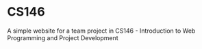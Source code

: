 # CS146
A simple website for a team project in CS146 - Introduction to Web Programming and Project Development

